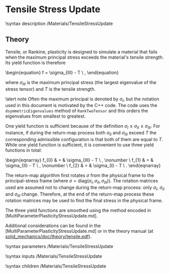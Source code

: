 # Tensile Stress Update

!syntax description /Materials/TensileStressUpdate

## Theory

Tensile, or Rankine, plasticity is designed to simulate a material
that fails when the maximum principal stress exceeds the material's tensile
strength.  Its yield function is therefore

\begin{equation}
  f =  \sigma_{III} - T \ ,
\end{equation}

where $\sigma_{III}$ is the maximum principal
stress (the largest eigenvalue of the stress tensor) and $T$ is the
tensile strength.

!alert note
Often the maximum principal is denoted by $\sigma_{I}$, but the notation used in this document is motivated by the C++ code.  The code uses the `dsymmetricEigenvalues` method of `RankTwoTensor` and this orders the eigenvalues from smallest to greatest.

One yield function is sufficient because of the definition
$\sigma_{I}\leq\sigma_{II}\leq\sigma_{III}$.  For instance, if during
the return-map process both $\sigma_{II}$ and $\sigma_{III}$ exceed
$T$ the corresponding admissible configuration is that both of them
are equal to $T$.  While one yield function is sufficient, it is
convenient to use three yield functions in total:

\begin{eqnarray}
  f_{0} & = & \sigma_{III} - T \ , \nonumber \\
  f_{1} & = & \sigma_{II} - T \ , \nonumber \\
  f_{2} & = & \sigma_{I} - T \ .
\end{eqnarray}


The return-map algorithm first rotates $\sigma$ from the physical
frame to the
principal-stress frame (where $\sigma = \mbox{diag}(\sigma_{I}, \sigma_{II},
\sigma_{III})$).  The rotation matrices used are assumed not to change
during the return-map process: only $\sigma_{I}$, $\sigma_{II}$ and
$\sigma_{III}$ change.  Therefore, at the end of the
return-map process these rotation matrices may be used to find the
final stress in the physical frame.

The three yield functions are smoothed using the
method encoded in [MultiParameterPlasticityStressUpdate.md].

Additional considerations can be found in the [MultiParameterPlasticityStressUpdate.md]
or in the theory manual  (at [solid_mechanics/doc/theory/tensile.pdf](https://github.com/idaholab/moose/modules/solid_mechanics/doc/theory/tensile.pdf)).


!syntax parameters /Materials/TensileStressUpdate

!syntax inputs /Materials/TensileStressUpdate

!syntax children /Materials/TensileStressUpdate
